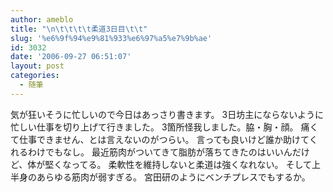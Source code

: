 ```yaml
---
author: ameblo
title: "\n\t\t\t\t柔道3日目\t\t"
slug: '%e6%9f%94%e9%81%933%e6%97%a5%e7%9b%ae'
id: 3032
date: '2006-09-27 06:51:07'
layout: post
categories:
  - 随筆
---
```


気が狂いそうに忙しいので今日はあっさり書きます。 3日坊主にならないように忙しい仕事を切り上げて行きました。 3箇所怪我しました。脇・胸・顔。 痛くて仕事できません、とは言えないのがつらい。 言っても良いけど誰か助けてくれるわけでもなし。 最近筋肉がついてきて脂肪が落ちてきたのはいいんだけど、体が堅くなってる。 柔軟性を維持しないと柔道は強くなれない。 そして上半身のあらゆる筋肉が弱すぎる。 宮田研のようにベンチプレスでもするか。